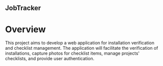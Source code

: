 ## JobTracker

# Overview 

This project aims to develop a web application for installation verification and checklist management. The application will facilitate the verification of installations, capture photos for checklist items, manage projects' checklists, and provide user authentication.